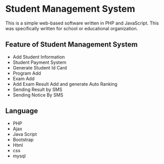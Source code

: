 # Student Management System

This is a simple web-based software written in PHP and JavaScript. This was specifically written for school or educational organization. 

Feature of Student Management System
-----------------------------
- Add Student Information
- Student Payment System
- Generate Student Id Card
- Program Add
- Exam Add
- Add Exam Result Add and generate Auto Ranking
- Sending Result by SMS
- Sending Notice By SMS

Language
-----------------------
- PHP
- Ajax
- Java Script
- Bootstrap
- Html
- css
- mysql



